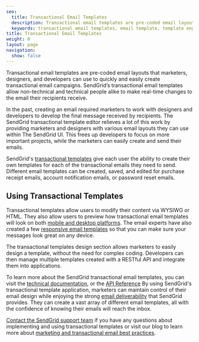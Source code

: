 ```yaml
---
seo:
  title: Transactional Email Templates
  description: Transactional email templates are pre-coded email layouts that anyone can use to easily create and send transactional emails.
  keywords: transactional email templates, email template, template engine
title: Transactional Email Templates
weight: 0
layout: page
navigation:
  show: false
---
```


Transactional email templates are pre-coded email layouts that marketers, designers, and developers can use to quickly and easily create transactional email campaigns. SendGrid’s transactional email templates allow non-technical and technical people alike to make real-time changes to the email their recipients receive.

In the past, creating an email required marketers to work with designers and developers to develop the final message received by recipients. The SendGrid transactional template editor relieves a lot of this work by providing marketers and designers with various email layouts they can use within The SendGrid UI. This frees up developers to focus on more important projects, while the marketers can easily create and send their emails.

SendGrid's [transactional templates](https://sendgrid.com/templates) give each user the ability to create their own templates for each of the transactional emails they need to send. Different email templates can be created, saved, and edited for purchase receipt emails, account notification emails, or password reset emails.

## 	Using Transactional Templates

Transactional templates allow users to modify their content via WYSIWG or HTML. They also allow users to preview how transactional email templates will look on both [mobile and desktop platforms](https://sendgrid.com/blog/5-tips-designing-email-for-mobile/). The email experts have also created a few [responsive email templates](https://sendgrid.com/blog/responsive-templates-make-sure-everyone-can-read-email/) so that you can make sure your messages look great on any device.

The transactional templates design section allows marketers to easily design a template, without the need for complex coding. Developers can then manage multiple templates created with a RESTful API and integrate them into applications.

To learn more about the SendGrid transactional email templates, you can visit the [technical documentation]({{root_url}}/ui/sending-email/create-and-edit-transactional-templates/), or the [API Reference]({{root_url}}/API_Reference/Web_API_v3/Transactional_Templates/index.html)
By using SendGrid's transactional template application, marketers can maintain control of their email design while enjoying the strong [email deliverability]({{root_url}}/glossary/deliverability/) that SendGrid provides. They can create a vast array of different email templates, all with the confidence of knowing their emails will reach the inbox.

[Contact the SendGrid support team](https://sendgrid.zendesk.com/hc/en-us) if you have any questions about implementing and using transactional templates or visit our blog to learn more about [marketing and transactional email best practices](https://sendgrid.com/blog/marketing-and-transactional-email-best-practices-checklist-2/).
